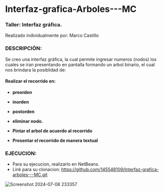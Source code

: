 # Interfaz-grafica-Arboles---MC
### Taller: Interfaz gráfica.

Realizado individualmente por: Marco Castillo

### DESCRIPCIÓN:

Se creo una interfaz gráfica, la cual permite ingresar numeros (nodos) los cuales se iran presentando en pantalla formando un arbol binario, el cual nos brindara la posiblidad de:
#### Realizar el recorrido en:
- **preorden**
- **inorden**
- **postorden**

- **eliminar nodo.**
- **Pintar el arbol de acuerdo al recorrido**
- **Presentar el recorrido de manera textual**


### EJECUCION: 
- Para su ejecucion, realizarlo en NetBeans.
- Link para su clonacion: https://github.com/145548109/Interfaz-grafica-arboles---MC.git

![Screenshot 2024-07-08 233357](https://github.com/145548109/Interfaz-grafica-arboles---MC/assets/166523628/7ec66625-4a3e-4a42-a7b7-8cc310c663f6)
